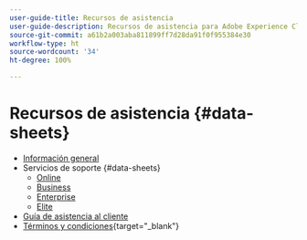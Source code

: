 ```yaml
---
user-guide-title: Recursos de asistencia
user-guide-description: Recursos de asistencia para Adobe Experience Cloud y Adobe Experience Platform.
source-git-commit: a61b2a003aba811899ff7d28da91f0f955384e30
workflow-type: ht
source-wordcount: '34'
ht-degree: 100%

---
```



# Recursos de asistencia {#data-sheets}

+ [Información general](overview.md)
+ Servicios de soporte {#data-sheets}
   + [Online](online.md)
   + [Business](business.md)
   + [Enterprise](enterprise.md)
   + [Elite](elite.md)
+ [Guía de asistencia al cliente](support-guide.md)
+ [Términos y condiciones](https://helpx.adobe.com/es/support/programs/support-policies-terms-conditions.html){target=&quot;_blank&quot;}

<!--

Articles must be added to this TOC file in order to render.

Use this list format to specify links to articles and section headings that expand and collapse in the left rail of the user guide.

An article link CANNOT be used as a section heading.
-->
